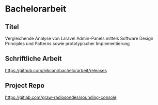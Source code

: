 # Bachelorarbeit

## Titel
Vergleichende Analyse von
Laravel Admin-Panels mittels
Software Design Principles und Patterns
sowie prototypischer Implementierung

## Schriftliche Arbeit

https://github.com/nikcani/bachelorarbeit/releases

## Project Repo

https://gitlab.com/graw-radiosondes/sounding-console
